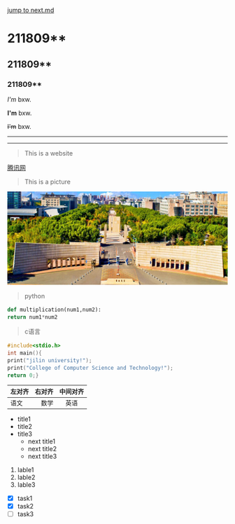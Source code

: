 [jump to next.md](https://github.com/baixiwen131/demo/blob/main/next.md)
# 211809**
## 211809**
### 211809**

*I'm* bxw.

**I'm** bxw.

~~I'm~~ bxw.

---
---

>This is a website

[腾讯网](http://www.qq.com)
 
>This is a picture

![吉林大学](https://github.com/baixiwen131/demo/blob/main/%E5%90%89%E6%9E%97%E5%A4%A7%E5%AD%A6.jpg)

>python
```python
def multiplication(num1,num2):
return num1*num2
```

>c语言
```c
#include<stdio.h>
int main(){
print("jilin university!");
print("College of Computer Science and Technology!");
return 0;}

```
| 左对齐 | 右对齐 | 中间对齐 |
| :-----| ----: | :----: |
| 语文 | 数学 | 英语 |

* title1
* title2
* title3 
  * next title1
  * next title2
  * next title3
 
1. lable1
2. lable2
3. lable3  

* [x] task1
* [x] task2
* [ ] task3
